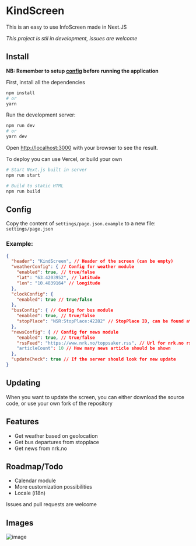 # KindScreen

This is an easy to use InfoScreen made in Next.JS

_This project is stil in development, issues are welcome_

## Install

**NB: Remember to setup [config](#config) before running the application**

First, install all the dependencies

```bash
npm install
# or
yarn
```

Run the development server:

```bash
npm run dev
# or
yarn dev
```

Open [http://localhost:3000](http://localhost:3000) with your browser to see the result.

To deploy you can use Vercel, or build your own

```bash
# Start Next.js built in server
npm run start

# Build to static HTML
npm run build
```

## Config

Copy the content of `settings/page.json.example` to a new file: `settings/page.json`

### Example:

```JSON
{
  "header": "KindScreen", // Header of the screen (can be empty)
  "weatherConfig": { // Config for weather module
    "enabled": true, // true/false
    "lat": "63.4203952", // latitude
    "lon": "10.4839164" // longitude
  },
  "clockConfig": {
    "enabled": true // true/false
  },
  "busConfig": { // Config for bus module
    "enabled": true, // true/false
    "stopPlace": "NSR:StopPlace:42282" // StopPlace ID, can be found at: https://stoppested.entur.org
  },
  "newsConfig": { // Config for news module
    "enabled": true, // true/false
    "rssFeed": "https://www.nrk.no/toppsaker.rss", // Url for nrk.no rss feed. All feed urls: https://nrk.no/rss
    "articleCount": 10 // How many news article should be shown
  },
  "updateCheck": true // If the server should look for new update
}
```

## Updating

When you want to update the screen, you can either download the source code, or use your own fork of the repository

## Features

- Get weather based on geolocation
- Get bus departures from stopplace
- Get news from nrk.no

## Roadmap/Todo

- Calendar module
- More customization possibilities
- Locale (i18n)

Issues and pull requests are welcome

## Images

![image](https://user-images.githubusercontent.com/40148297/213208302-a49173b4-bf3d-4152-8353-e58370167ba3.png)
